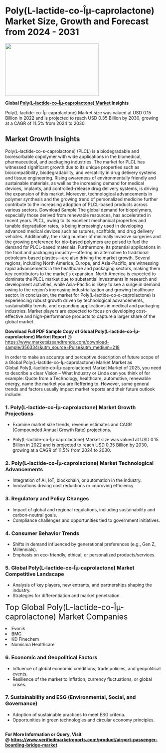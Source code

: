 <H1>Poly(L-lactide-co-Îµ-caprolactone) Market Size, Growth and Forecast from 2024 - 2031</H1><img class="aligncenter size-medium wp-image-584254" src="https://thirdeyenews.in/wp-content/uploads/2024/09/Global-Market-Research-300x168.jpeg" alt="" width="300" height="168" /><p><strong>Global&nbsp;<a href="https://www.marketsizeandtrends.com/download-sample/356334/&amp;utm_source=Pulse&amp;utm_medium=218">Poly(L-lactide-co-Îµ-caprolactone) Market</a> Insights</strong></p><p>Poly(L-lactide-co-Îµ-caprolactone) Market size was valued at USD 0.15 Billion in 2022 and is projected to reach USD 0.35 Billion by 2030, growing at a CAGR of 11.5% from 2024 to 2030.</p><p><h2>Market Growth Insights</h2> Poly(L-lactide-co-ε-caprolactone) (PLCL) is a biodegradable and bioresorbable copolymer with wide applications in the biomedical, pharmaceutical, and packaging industries. The market for PLCL has witnessed significant growth due to its unique properties such as biocompatibility, biodegradability, and versatility in drug delivery systems and tissue engineering. Rising awareness of environmentally friendly and sustainable materials, as well as the increasing demand for medical devices, implants, and controlled-release drug delivery systems, is driving the expansion of this market. Moreover, technological advancements in polymer synthesis and the growing trend of personalized medicine further contribute to the increasing adoption of PLCL-based products across various sectors. Download Sample The global demand for biopolymers, especially those derived from renewable resources, has accelerated in recent years. PLCL, owing to its excellent mechanical properties and tunable degradation rates, is being increasingly used in developing advanced medical devices such as sutures, scaffolds, and drug delivery vehicles. Additionally, the rising number of minimally invasive surgeries and the growing preference for bio-based polymers are poised to fuel the demand for PLCL-based materials. Furthermore, its potential applications in the food and packaging industry—offering an alternative to traditional petroleum-based plastics—are also driving the market growth. Several regions, including North America, Europe, and Asia-Pacific, are witnessing rapid advancements in the healthcare and packaging sectors, making them key contributors to the market's expansion. North America is expected to dominate the PLCL market due to substantial investments in research and development activities, while Asia-Pacific is likely to see a surge in demand owing to the region’s increasing industrialization and growing healthcare sector. In conclusion, the market for Poly(L-lactide-co-ε-caprolactone) is experiencing robust growth driven by technological advancements, sustainability trends, and expanding applications in medical and packaging industries. Market players are expected to focus on developing cost-effective and high-performance products to capture a larger share of the global market. </p><p><span class=""><strong>Download Full PDF Sample Copy of Global Poly(L-lactide-co-Îµ-caprolactone) Market Report</strong> @ <a href="https://www.marketsizeandtrends.com/download-sample/356334/&amp;utm_source=Pulse&amp;utm_medium=218" target="_blank">https://www.marketsizeandtrends.com/download-sample/356334/&amp;utm_source=Pulse&amp;utm_medium=218</a></span></p><p>In order to make an accurate and perceptive description of future scope of a Global&nbsp;Poly(L-lactide-co-Îµ-caprolactone) Market Market as Global&nbsp;Poly(L-lactide-co-Îµ-caprolactone) Market Market of 2025, you need to describe a clear Vision &ndash; What Industry or Linda can you think of for example: Quote from a Technology, healthcare, automotive, renewable energy, name the market you are Reffering to. However, some general trends and factors usually impact market reports and their future outlook include:</p><h3>1.&nbsp;<strong>Poly(L-lactide-co-Îµ-caprolactone) Market Growth Projections</strong></h3><ul><li>Examine market size trends, revenue estimates and CAGR (Compounded Annual Growth Rate) projections.</li><li><p>Poly(L-lactide-co-Îµ-caprolactone) Market size was valued at USD 0.15 Billion in 2022 and is projected to reach USD 0.35 Billion by 2030, growing at a CAGR of 11.5% from 2024 to 2030.</p></li></ul><h3>2.&nbsp;<strong>Poly(L-lactide-co-Îµ-caprolactone) Market Technological Advancements</strong></h3><ul><li>Integration of AI, IoT, blockchain, or automation in the industry.</li><li>Innovations driving cost reductions or improving efficiency.</li></ul><h3>3.&nbsp;<strong>Regulatory and Policy Changes</strong></h3><ul><li>Impact of global and regional regulations, including sustainability and carbon-neutral goals.</li><li>Compliance challenges and opportunities tied to government initiatives.</li></ul><h3>4.&nbsp;<strong>Consumer Behavior Trends</strong></h3><ul><li>Shifts in demand influenced by generational preferences (e.g., Gen Z, Millennials).</li><li>Emphasis on eco-friendly, ethical, or personalized products/services.</li></ul><h3>5.&nbsp;<strong>Global Poly(L-lactide-co-Îµ-caprolactone) Market Competitive Landscape</strong></h3><ul><li>Analysis of key players, new entrants, and partnerships shaping the industry.</li><li>Strategies for differentiation and market penetration.</li></ul><p data-pm-slice="1 1 []"><span style="color: inherit; font-family: inherit; font-size: 25px;">Top Global Poly(L-lactide-co-Îµ-caprolactone) Market Companies</span></p><div class="" data-test-id=""><p><li>Evonik</li><li> BMG</li><li> KD Finechem</li><li> Nomisma Healthcare</li></p></div><h3>6.&nbsp;<strong>Economic and Geopolitical Factors</strong></h3><ul><li>Influence of global economic conditions, trade policies, and geopolitical events.</li><li>Resilience of the market to inflation, currency fluctuations, or global crises.</li></ul><h3>7.&nbsp;<strong>Sustainability and ESG (Environmental, Social, and Governance)</strong></h3><ul><li>Adoption of sustainable practices to meet ESG criteria.</li><li>Opportunities in green technologies and circular economy principles.</li></ul><h2><strong style="font-size: 14px;">For More Information or Query, Visit @&nbsp;</strong><a style="background-color: #ffffff; font-size: 14px;" href="https://www.marketsizeandtrends.com/report/poly-l-lactide-co-Îµ-caprolactone-market/" target="_blank">https://www.verifiedmarketreports.com/product/airport-passenger-boarding-bridge-market</a></h2>
